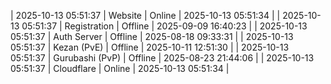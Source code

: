 | 2025-10-13 05:51:37 | Website | Online | 2025-10-13 05:51:34 |
| 2025-10-13 05:51:37 | Registration | Offline | 2025-09-09 16:40:23 |
| 2025-10-13 05:51:37 | Auth Server | Offline | 2025-08-18 09:33:31 |
| 2025-10-13 05:51:37 | Kezan (PvE) | Offline | 2025-10-11 12:51:30 |
| 2025-10-13 05:51:37 | Gurubashi (PvP) | Offline | 2025-08-23 21:44:06 |
| 2025-10-13 05:51:37 | Cloudflare | Online | 2025-10-13 05:51:34 |
